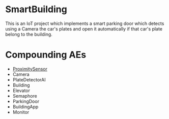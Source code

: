 # SmartBuilding

This is an IoT project which implements a smart parking door which detects using a Camera
the car's plates and open it automatically if that car's plate belong to the building.

# Compounding AEs

- [ProximitySensor](./proximitySensorAE/readme.md)  
- Camera
- PlateDetectorAI
- Building
- Elevator
- Semaphore
- ParkingDoor
- BuildingApp
- Monitor
